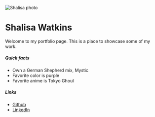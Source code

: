 ![Shalisa photo]()
# Shalisa Watkins

Welcome to my portfolio page. This is a place to showcase some of my work.

##### Quick facts
+ Own a German Shepherd mix, Mystic
+ Favorite color is purple
+ Favorite anime is Tokyo Ghoul

##### Links
* [Github](https://github.com/shalisayw)
* [LinkedIn](https://www.linkedin.com/in/shalisayw/)
